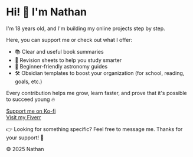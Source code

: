 
</head>
<body>
  <div class="container">
    <h1>Hi! 👋 I'm Nathan</h1>
    <p>I'm 18 years old, and I'm building my online projects step by step.</p>
    <p>Here, you can support me or check out what I offer:</p>
    <ul>
      <li>📚 Clear and useful book summaries</li>
      <li>🧠 Revision sheets to help you study smarter</li>
      <li>🌌 Beginner-friendly astronomy guides</li>
      <li>🛠️ Obsidian templates to boost your organization (for school, reading, goals, etc.)</li>
    </ul>
    <p>Every contribution helps me grow, learn faster, and prove that it's possible to succeed young 🔥</p>
    <a href="https://ko-fi.com/nathanmht" target="_blank" class="button-ko-fi">Support me on Ko-fi</a>
    <br />
    <a href="http://www.fiverr.com/s/8zD867r" target="_blank" class="button-fiverr">Visit my Fiverr</a>
    <p>👉 Looking for something specific? Feel free to message me. Thanks for your support! 🙏</p>
    <footer>© 2025 Nathan</footer>
  </div>
</body>
</html>
